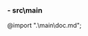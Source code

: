 
### - src\main
@import ".\main\doc.md";

<!-- ### - src\test\java\br\com\thiagobianeck\awss3poc
@import ".\test\java\br\com\thiagobianeck\awss3poc\doc.md"; -->